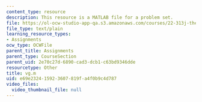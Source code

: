 ```yaml
---
content_type: resource
description: This resource is a MATLAB file for a problem set.
file: https://ol-ocw-studio-app-qa.s3.amazonaws.com/courses/22-313j-thermal-hydraulics-in-power-technology-spring-2007/e69e232415923607819fa4f0b9c4d787_vg.m
file_type: text/plain
learning_resource_types:
- Assignments
ocw_type: OCWFile
parent_title: Assignments
parent_type: CourseSection
parent_uid: 2e70c27d-6890-cad3-dcb1-c63bd9346dde
resourcetype: Other
title: vg.m
uid: e69e2324-1592-3607-819f-a4f0b9c4d787
video_files:
  video_thumbnail_file: null
---
```

